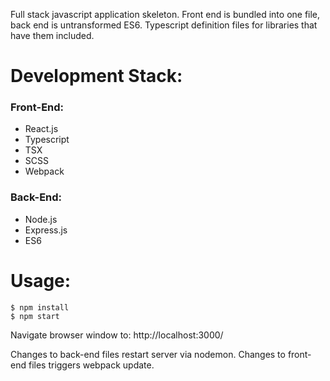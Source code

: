 Full stack javascript application skeleton. Front end is bundled into one file,
back end is untransformed ES6. Typescript definition files for libraries that have them
included.

# Development Stack:

### Front-End:

* React.js
* Typescript
* TSX
* SCSS
* Webpack

### Back-End:

* Node.js
* Express.js
* ES6

# Usage:

```
$ npm install
$ npm start
```

Navigate browser window to: http://localhost:3000/

Changes to back-end files restart server via nodemon.
Changes to front-end files triggers webpack update.